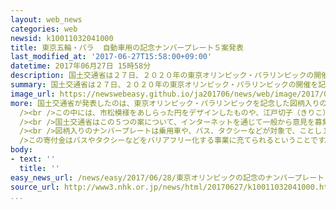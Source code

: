 ```yaml
---
layout: web_news
categories: web
newsid: k10011032041000
title: 東京五輪・パラ  自動車用の記念ナンバープレート５案発表
last_modified_at: '2017-06-27T15:58:00+09:00'
datetime: 2017年06月27日 15時58分
description: 国土交通省は２７日、２０２０年の東京オリンピック・パラリンピックの開催を記念して発行する図柄入りの自動車用ナンバープレートの５つのデザイン案を発表しました。
summary: 国土交通省は２７日、２０２０年の東京オリンピック・パラリンピックの開催を記念して発行する図柄入りの自動車用ナンバープレートの５つのデザイン案を発表しました。
image_url: https://newswebeasy.github.io/ja201706/news/web/image/2017/06/28/k10011032041000.jpg
more: 国土交通省が発表したのは、東京オリンピック・パラリンピックを記念した図柄入りの自動車用のナンバープレートに向けて、一般から集まった９６の作品からデザイナーなどで作る選考委員会が選んだ５つのデザイン案です。<br
  /><br />この中には、市松模様をあしらった円をデザインしたものや、江戸切子（きりこ）をモチーフに「つばさ」を描いたもの、それに選手のシルエットがデザインされたものなどがあります。<br
  /><br />国土交通省はこの５つの案について、インターネットを通じて一般から意見を募集したうえで著作権などを確認し、来月中に１つに絞り込むことにしています。<br
  /><br />図柄入りのナンバープレートは乗用車や、バス、タクシーなどが対象で、ことし１０月から希望者に発行される予定ですが、交付を受けるにはプレートの交換費用のほか、１台当たり１０００円以上を寄付する必要があります。<br
  />この寄付金はバスやタクシーなどをバリアフリー化する事業に充てられるということです。
body:
- text: ''
  title: ''
easy_news_url: /news/easy/2017/06/28/東京オリンピックの記念のナンバープレート-5つの案を発表/
source_url: http://www3.nhk.or.jp/news/html/20170627/k10011032041000.html
...
```

